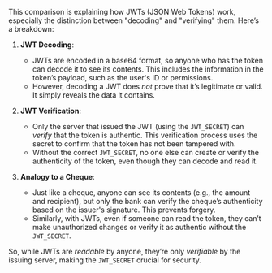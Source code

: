 This comparison is explaining how JWTs (JSON Web Tokens) work, especially the distinction between "decoding" and "verifying" them. Here’s a breakdown:

1. **JWT Decoding**:
   - JWTs are encoded in a base64 format, so anyone who has the token can decode it to see its contents. This includes the information in the token’s payload, such as the user's ID or permissions.
   - However, decoding a JWT does *not* prove that it’s legitimate or valid. It simply reveals the data it contains.

2. **JWT Verification**:
   - Only the server that issued the JWT (using the `JWT_SECRET`) can *verify* that the token is authentic. This verification process uses the secret to confirm that the token has not been tampered with.
   - Without the correct `JWT_SECRET`, no one else can create or verify the authenticity of the token, even though they can decode and read it.

3. **Analogy to a Cheque**:
   - Just like a cheque, anyone can see its contents (e.g., the amount and recipient), but only the bank can verify the cheque’s authenticity based on the issuer's signature. This prevents forgery.
   - Similarly, with JWTs, even if someone can read the token, they can’t make unauthorized changes or verify it as authentic without the `JWT_SECRET`.

So, while JWTs are *readable* by anyone, they’re only *verifiable* by the issuing server, making the `JWT_SECRET` crucial for security.